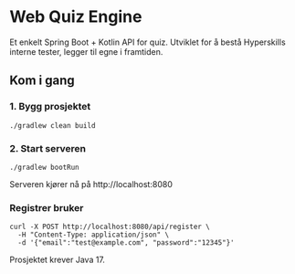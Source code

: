 # Web Quiz Engine

Et enkelt Spring Boot + Kotlin API for quiz. Utviklet for å bestå Hyperskills interne tester, legger til egne i framtiden.

## Kom i gang

### 1. Bygg prosjektet

    ./gradlew clean build

### 2. Start serveren
    ./gradlew bootRun

Serveren kjører nå på http://localhost:8080
### Registrer bruker

    curl -X POST http://localhost:8080/api/register \
      -H "Content-Type: application/json" \
      -d '{"email":"test@example.com", "password":"12345"}'

Prosjektet krever Java 17.
